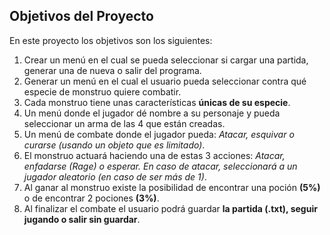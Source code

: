 ## Objetivos del Proyecto
En este proyecto los objetivos son los siguientes:
1. Crear un menú en el cual se pueda seleccionar si cargar una partida, generar una de nueva o salir del programa.
2. Generar un menú en el cual el usuario pueda seleccionar contra qué especie de monstruo quiere combatir.
3. Cada monstruo tiene unas características **únicas de su especie**.
4. Un menú donde el jugador dé nombre a su personaje y pueda seleccionar un arma de las 4 que están creadas.
5. Un menú de combate donde el jugador pueda: _Atacar, esquivar o curarse (usando un objeto que es limitado)_.
6. El monstruo actuará haciendo una de estas 3 acciones: _Atacar, enfadarse (Rage) o esperar. En caso de atacar, seleccionará a un jugador aleatorio (en caso de ser más de 1)_.
7. Al ganar al monstruo existe la posibilidad de encontrar una poción **(5%)** o de encontrar 2 pociones **(3%)**.
8. Al finalizar el combate el usuario podrá guardar **la partida (.txt), seguir jugando o salir sin guardar**.


